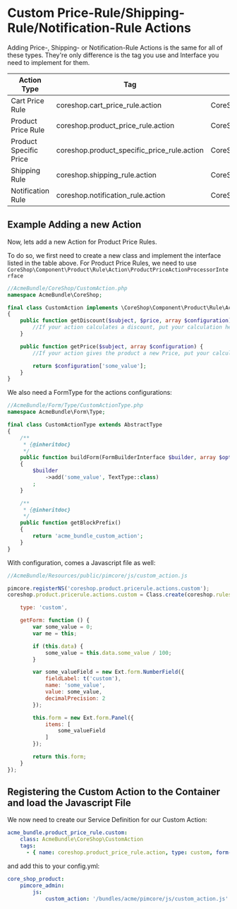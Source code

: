 # Custom Price-Rule/Shipping-Rule/Notification-Rule Actions

Adding Price-, Shipping- or Notification-Rule Actions is the same for all of these types. They're only difference is the
tag you use and Interface you need to implement for them.


| Action Type               | Tag                                           | Interface |
| ------------------------- | --------------------------------------------- | --------- |
| Cart Price Rule           | coreshop.cart_price_rule.action               | CoreShop\Component\Order\Cart\Rule\Action\CartPriceRuleActionProcessorInterface   |
| Product Price Rule        | coreshop.product_price_rule.action            | CoreShop\Component\Product\Rule\Action\ProductPriceActionProcessorInterface       |
| Product Specific Price    | coreshop.product_specific_price_rule.action   | CoreShop\Component\Product\Rule\Action\ProductPriceActionProcessorInterface       |
| Shipping Rule             | coreshop.shipping_rule.action                 | CoreShop\Component\Shipping\Rule\Action\CarrierPriceActionProcessorInterface      |
| Notification Rule         | coreshop.notification_rule.action             | CoreShop\Component\Notification\Rule\Action\NotificationRuleProcessorInterface    |

## Example Adding a new Action
Now, lets add a new Action for Product Price Rules.

To do so, we first need to create a new class and implement the interface listed in the table above. For Product Price Rules, we need to use
```CoreShop\Component\Product\Rule\Action\ProductPriceActionProcessorInterface```

```php
//AcmeBundle/CoreShop/CustomAction.php
namespace AcmeBundle\CoreShop;

final class CustomAction implements \CoreShop\Component\Product\Rule\Action\ProductPriceActionProcessorInterface
{
    public function getDiscount($subject, $price, array $configuration) {
        //If your action calculates a discount, put your calculation here
    }

    public function getPrice($subject, array $configuration) {
        //If your action gives the product a new Price, put your calculation here

        return $configuration['some_value'];
    }
}
```

We also need a FormType for the actions configurations:

```php
//AcmeBundle/Form/Type/CustomActionType.php
namespace AcmeBundle\Form\Type;

final class CustomActionType extends AbstractType
{
    /**
     * {@inheritdoc}
     */
    public function buildForm(FormBuilderInterface $builder, array $options)
    {
        $builder
            ->add('some_value', TextType::class)
        ;
    }

    /**
     * {@inheritdoc}
     */
    public function getBlockPrefix()
    {
        return 'acme_bundle_custom_action';
    }
}
```

With configuration, comes a Javascript file as well:

```javascript
//AcmeBundle/Resources/public/pimcore/js/custom_action.js

pimcore.registerNS('coreshop.product.pricerule.actions.custom');
coreshop.product.pricerule.actions.custom = Class.create(coreshop.rules.actions.abstract, {

    type: 'custom',

    getForm: function () {
        var some_value = 0;
        var me = this;

        if (this.data) {
            some_value = this.data.some_value / 100;
        }

        var some_valueField = new Ext.form.NumberField({
            fieldLabel: t('custom'),
            name: 'some_value',
            value: some_value,
            decimalPrecision: 2
        });

        this.form = new Ext.form.Panel({
            items: [
                some_valueField
            ]
        });

        return this.form;
    }
});

```

## Registering the Custom Action to the Container and load the Javascript File
We now need to create our Service Definition for our Custom Action:

```yml
acme_bundle.product_price_rule.custom:
    class: AcmeBundle\CoreShop\CustomAction
    tags:
      - { name: coreshop.product_price_rule.action, type: custom, form-type: AcmeBundle\Form\Type\CustomActionType }
```

and add this to your config.yml:

```yml
core_shop_product:
    pimcore_admin:
        js:
            custom_action: '/bundles/acme/pimcore/js/custom_action.js'
```